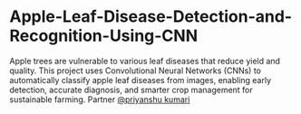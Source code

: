 # Apple-Leaf-Disease-Detection-and-Recognition-Using-CNN
Apple trees are vulnerable to various leaf diseases that reduce yield and quality. This project uses Convolutional Neural Networks (CNNs) to automatically classify apple leaf diseases from images, enabling early detection, accurate diagnosis, and smarter crop management for sustainable farming.
Partner
[@priyanshu kumari](https://github.com/prynsu-15)
